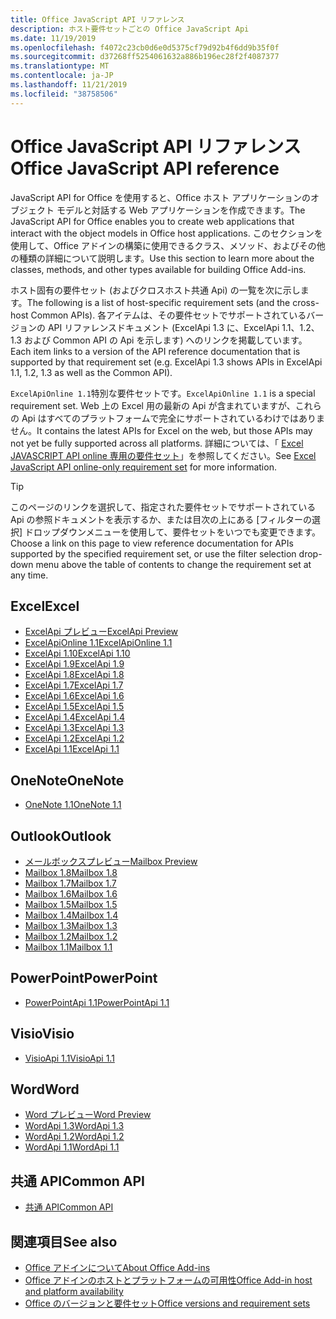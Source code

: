 ```yaml
---
title: Office JavaScript API リファレンス
description: ホスト要件セットごとの Office JavaScript Api
ms.date: 11/19/2019
ms.openlocfilehash: f4072c23cb0d6e0d5375cf79d92b4f6dd9b35f0f
ms.sourcegitcommit: d37268ff5254061632a886b196ec28f2f4087377
ms.translationtype: MT
ms.contentlocale: ja-JP
ms.lasthandoff: 11/21/2019
ms.locfileid: "38758506"
---
```

# <a name="office-javascript-api-reference"></a><span data-ttu-id="de29c-103">Office JavaScript API リファレンス</span><span class="sxs-lookup"><span data-stu-id="de29c-103">Office JavaScript API reference</span></span>

<span data-ttu-id="de29c-104">JavaScript API for Office を使用すると、Office ホスト アプリケーションのオブジェクト モデルと対話する Web アプリケーションを作成できます。</span><span class="sxs-lookup"><span data-stu-id="de29c-104">The JavaScript API for Office enables you to create web applications that interact with the object models in Office host applications.</span></span> <span data-ttu-id="de29c-105">このセクションを使用して、Office アドインの構築に使用できるクラス、メソッド、およびその他の種類の詳細について説明します。</span><span class="sxs-lookup"><span data-stu-id="de29c-105">Use this section to learn more about the classes, methods, and other types available for building Office Add-ins.</span></span>

<span data-ttu-id="de29c-106">ホスト固有の要件セット (およびクロスホスト共通 Api) の一覧を次に示します。</span><span class="sxs-lookup"><span data-stu-id="de29c-106">The following is a list of host-specific requirement sets (and the cross-host Common APIs).</span></span> <span data-ttu-id="de29c-107">各アイテムは、その要件セットでサポートされているバージョンの API リファレンスドキュメント (ExcelApi 1.3 に、ExcelApi 1.1、1.2、1.3 および Common API の Api を示します) へのリンクを掲載しています。</span><span class="sxs-lookup"><span data-stu-id="de29c-107">Each item links to a version of the API reference documentation that is supported by that requirement set (e.g. ExcelApi 1.3 shows APIs in ExcelApi 1.1, 1.2, 1.3 as well as the Common API).</span></span>

<span data-ttu-id="de29c-108">`ExcelApiOnline 1.1`特別な要件セットです。</span><span class="sxs-lookup"><span data-stu-id="de29c-108">`ExcelApiOnline 1.1` is a special requirement set.</span></span> <span data-ttu-id="de29c-109">Web 上の Excel 用の最新の Api が含まれていますが、これらの Api はすべてのプラットフォームで完全にサポートされているわけではありません。</span><span class="sxs-lookup"><span data-stu-id="de29c-109">It contains the latest APIs for Excel on the web, but those APIs may not yet be fully supported across all platforms.</span></span> <span data-ttu-id="de29c-110">詳細については、「 [Excel JAVASCRIPT API online 専用の要件セット](/office/dev/add-ins/reference/requirement-sets/excel-api-online-requirement-set)」を参照してください。</span><span class="sxs-lookup"><span data-stu-id="de29c-110">See [Excel JavaScript API online-only requirement set](/office/dev/add-ins/reference/requirement-sets/excel-api-online-requirement-set) for more information.</span></span>

> [!TIP]
> <span data-ttu-id="de29c-111">このページのリンクを選択して、指定された要件セットでサポートされている Api の参照ドキュメントを表示するか、または目次の上にある [フィルターの選択] ドロップダウンメニューを使用して、要件セットをいつでも変更できます。</span><span class="sxs-lookup"><span data-stu-id="de29c-111">Choose a link on this page to view reference documentation for APIs supported by the specified requirement set, or use the filter selection drop-down menu above the table of contents to change the requirement set at any time.</span></span>

## <a name="excel"></a><span data-ttu-id="de29c-112">Excel</span><span class="sxs-lookup"><span data-stu-id="de29c-112">Excel</span></span>

- [<span data-ttu-id="de29c-113">ExcelApi プレビュー</span><span class="sxs-lookup"><span data-stu-id="de29c-113">ExcelApi Preview</span></span>](/javascript/api/excel?view=excel-js-preview)
- [<span data-ttu-id="de29c-114">ExcelApiOnline 1.1</span><span class="sxs-lookup"><span data-stu-id="de29c-114">ExcelApiOnline 1.1</span></span>](/javascript/api/excel?view=excel-js-online)
- [<span data-ttu-id="de29c-115">ExcelApi 1.10</span><span class="sxs-lookup"><span data-stu-id="de29c-115">ExcelApi 1.10</span></span>](/javascript/api/excel?view=excel-js-1.10)
- [<span data-ttu-id="de29c-116">ExcelApi 1.9</span><span class="sxs-lookup"><span data-stu-id="de29c-116">ExcelApi 1.9</span></span>](/javascript/api/excel?view=excel-js-1.9)
- [<span data-ttu-id="de29c-117">ExcelApi 1.8</span><span class="sxs-lookup"><span data-stu-id="de29c-117">ExcelApi 1.8</span></span>](/javascript/api/excel?view=excel-js-1.8)
- [<span data-ttu-id="de29c-118">ExcelApi 1.7</span><span class="sxs-lookup"><span data-stu-id="de29c-118">ExcelApi 1.7</span></span>](/javascript/api/excel?view=excel-js-1.7)
- [<span data-ttu-id="de29c-119">ExcelApi 1.6</span><span class="sxs-lookup"><span data-stu-id="de29c-119">ExcelApi 1.6</span></span>](/javascript/api/excel?view=excel-js-1.6)
- [<span data-ttu-id="de29c-120">ExcelApi 1.5</span><span class="sxs-lookup"><span data-stu-id="de29c-120">ExcelApi 1.5</span></span>](/javascript/api/excel?view=excel-js-1.5)
- [<span data-ttu-id="de29c-121">ExcelApi 1.4</span><span class="sxs-lookup"><span data-stu-id="de29c-121">ExcelApi 1.4</span></span>](/javascript/api/excel?view=excel-js-1.4)
- [<span data-ttu-id="de29c-122">ExcelApi 1.3</span><span class="sxs-lookup"><span data-stu-id="de29c-122">ExcelApi 1.3</span></span>](/javascript/api/excel?view=excel-js-1.3)
- [<span data-ttu-id="de29c-123">ExcelApi 1.2</span><span class="sxs-lookup"><span data-stu-id="de29c-123">ExcelApi 1.2</span></span>](/javascript/api/excel?view=excel-js-1.2)
- [<span data-ttu-id="de29c-124">ExcelApi 1.1</span><span class="sxs-lookup"><span data-stu-id="de29c-124">ExcelApi 1.1</span></span>](/javascript/api/excel?view=excel-js-1.1)

## <a name="onenote"></a><span data-ttu-id="de29c-125">OneNote</span><span class="sxs-lookup"><span data-stu-id="de29c-125">OneNote</span></span>

- [<span data-ttu-id="de29c-126">OneNote 1.1</span><span class="sxs-lookup"><span data-stu-id="de29c-126">OneNote 1.1</span></span>](/javascript/api/onenote?view=onenote-js-1.1)

## <a name="outlook"></a><span data-ttu-id="de29c-127">Outlook</span><span class="sxs-lookup"><span data-stu-id="de29c-127">Outlook</span></span>

- [<span data-ttu-id="de29c-128">メールボックスプレビュー</span><span class="sxs-lookup"><span data-stu-id="de29c-128">Mailbox Preview</span></span>](/javascript/api/outlook?view=outlook-js-preview)
- [<span data-ttu-id="de29c-129">Mailbox 1.8</span><span class="sxs-lookup"><span data-stu-id="de29c-129">Mailbox 1.8</span></span>](/javascript/api/outlook?view=outlook-js-1.8)
- [<span data-ttu-id="de29c-130">Mailbox 1.7</span><span class="sxs-lookup"><span data-stu-id="de29c-130">Mailbox 1.7</span></span>](/javascript/api/outlook?view=outlook-js-1.7)
- [<span data-ttu-id="de29c-131">Mailbox 1.6</span><span class="sxs-lookup"><span data-stu-id="de29c-131">Mailbox 1.6</span></span>](/javascript/api/outlook?view=outlook-js-1.6)
- [<span data-ttu-id="de29c-132">Mailbox 1.5</span><span class="sxs-lookup"><span data-stu-id="de29c-132">Mailbox 1.5</span></span>](/javascript/api/outlook?view=outlook-js-1.5)
- [<span data-ttu-id="de29c-133">Mailbox 1.4</span><span class="sxs-lookup"><span data-stu-id="de29c-133">Mailbox 1.4</span></span>](/javascript/api/outlook?view=outlook-js-1.4)
- [<span data-ttu-id="de29c-134">Mailbox 1.3</span><span class="sxs-lookup"><span data-stu-id="de29c-134">Mailbox 1.3</span></span>](/javascript/api/outlook?view=outlook-js-1.3)
- [<span data-ttu-id="de29c-135">Mailbox 1.2</span><span class="sxs-lookup"><span data-stu-id="de29c-135">Mailbox 1.2</span></span>](/javascript/api/outlook?view=outlook-js-1.2)
- [<span data-ttu-id="de29c-136">Mailbox 1.1</span><span class="sxs-lookup"><span data-stu-id="de29c-136">Mailbox 1.1</span></span>](/javascript/api/outlook?view=outlook-js-1.1)

## <a name="powerpoint"></a><span data-ttu-id="de29c-137">PowerPoint</span><span class="sxs-lookup"><span data-stu-id="de29c-137">PowerPoint</span></span>

- [<span data-ttu-id="de29c-138">PowerPointApi 1.1</span><span class="sxs-lookup"><span data-stu-id="de29c-138">PowerPointApi 1.1</span></span>](/javascript/api/powerpoint?view=powerpoint-js-1.1)

## <a name="visio"></a><span data-ttu-id="de29c-139">Visio</span><span class="sxs-lookup"><span data-stu-id="de29c-139">Visio</span></span>

- [<span data-ttu-id="de29c-140">VisioApi 1.1</span><span class="sxs-lookup"><span data-stu-id="de29c-140">VisioApi 1.1</span></span>](/javascript/api/visio?view=visio-js-1.1)

## <a name="word"></a><span data-ttu-id="de29c-141">Word</span><span class="sxs-lookup"><span data-stu-id="de29c-141">Word</span></span>

- [<span data-ttu-id="de29c-142">Word プレビュー</span><span class="sxs-lookup"><span data-stu-id="de29c-142">Word Preview</span></span>](/javascript/api/word?view=word-js-preview)
- [<span data-ttu-id="de29c-143">WordApi 1.3</span><span class="sxs-lookup"><span data-stu-id="de29c-143">WordApi 1.3</span></span>](/javascript/api/word?view=word-js-1.3)
- [<span data-ttu-id="de29c-144">WordApi 1.2</span><span class="sxs-lookup"><span data-stu-id="de29c-144">WordApi 1.2</span></span>](/javascript/api/word?view=word-js-1.2)
- [<span data-ttu-id="de29c-145">WordApi 1.1</span><span class="sxs-lookup"><span data-stu-id="de29c-145">WordApi 1.1</span></span>](/javascript/api/word?view=word-js-1.1)

## <a name="common-api"></a><span data-ttu-id="de29c-146">共通 API</span><span class="sxs-lookup"><span data-stu-id="de29c-146">Common API</span></span>

- [<span data-ttu-id="de29c-147">共通 API</span><span class="sxs-lookup"><span data-stu-id="de29c-147">Common API</span></span>](/javascript/api/office?view=common-js)

## <a name="see-also"></a><span data-ttu-id="de29c-148">関連項目</span><span class="sxs-lookup"><span data-stu-id="de29c-148">See also</span></span>

- [<span data-ttu-id="de29c-149">Office アドインについて</span><span class="sxs-lookup"><span data-stu-id="de29c-149">About Office Add-ins</span></span>](/office/dev/add-ins/overview)
- [<span data-ttu-id="de29c-150">Office アドインのホストとプラットフォームの可用性</span><span class="sxs-lookup"><span data-stu-id="de29c-150">Office Add-in host and platform availability</span></span>](/office/dev/add-ins/overview/office-add-in-availability)
- [<span data-ttu-id="de29c-151">Office のバージョンと要件セット</span><span class="sxs-lookup"><span data-stu-id="de29c-151">Office versions and requirement sets</span></span>](/office/dev/add-ins/develop/office-versions-and-requirement-sets)
